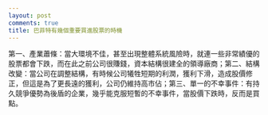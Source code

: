 ```yaml
---
layout: post
comments: true
title: 巴菲特有幾個重要買進股票的時機
---
```




第一、產業蕭條：當大環境不佳，甚至出現整體系統風險時，就連一些非常績優的股票都會下跌，而在此之前公司很賺錢，資本結構很建全的領導廠商；第二、結構改變：當公司在調整結構，有時候公司犧牲短期的利潤，獲利下滑，造成股價修正，但這是為了更長遠的獲利，公司仍維持高市佔；第三、單一的不幸事件：有持久競爭優勢為後盾的企業，幾乎能克服短暫的不幸事件，當股價下跌時，反而是買點。

